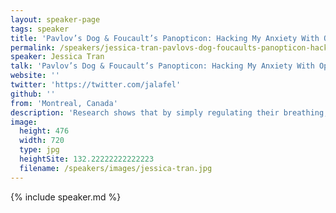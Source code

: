 ```yaml
---
layout: speaker-page
tags: speaker
title: 'Pavlov’s Dog & Foucault’s Panopticon: Hacking My Anxiety With Open-Source Technology – Jessica Tran'
permalink: /speakers/jessica-tran-pavlovs-dog-foucaults-panopticon-hacking-my-anxiety-with-opensource-technology.html
speaker: Jessica Tran
talk: 'Pavlov’s Dog & Foucault’s Panopticon: Hacking My Anxiety With Open-Source Technology'
website: ''
twitter: 'https://twitter.com/jalafel'
github: ''
from: 'Montreal, Canada'
description: 'Research shows that by simply regulating their breathing, one may experience less fear, anxiety, and improve memory. Sure, we all _could_ strive to become more mindful and self-aware, but in true programmer fashion, I ask, “why not use technology instead?” Even better, why not use open-source technology to monitor and alert ourselves of these arrhythmic respiratory changes?'
image:
  height: 476
  width: 720
  type: jpg
  heightSite: 132.22222222222223
  filename: /speakers/images/jessica-tran.jpg
---
```


{% include speaker.md %}
